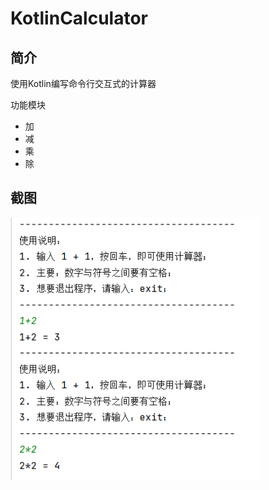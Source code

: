 # KotlinCalculator

## 简介

使用Kotlin编写命令行交互式的计算器

功能模块

- 加
- 减
- 乘
- 除

## 截图

<img src="./screen.png" width="400" />